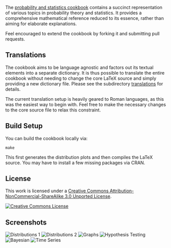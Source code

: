 The [probability and statistics cookbook][stat-cookbook] contains a succinct
representation of various topics in probability theory and statistics. It
provides a comprehensive mathematical reference reduced to its essence, rather
than aiming for elaborate explanations.

Feel encouraged to extend the cookbook by forking it and submitting pull
requests.

Translations
------------

The cookbook aims to be language agnostic and factors out its textual elements
into a separate dictionary. It is thus possible to translate the entire
cookbook without needing to change the core LaTeX source and simply providing a
new dictionary file. Please see the subdirectory
[translations][stat-cookbook-translations] for details.

The current translation setup is heavily geared to Roman languages, as this was
the easiest way to begin with. Feel free to make the necessary changes to the
core source file to relax this constraint.

Build Setup
-----------

You can build the cookbook locally via:

    make

This first generates the distribution plots and then compiles the LaTeX source.
You may have to install a few missing packages via CRAN.

License
-------

This work is licensed under a [Creative Commons
Attribution-NonCommercial-ShareAlike 3.0 Unported License][by-nc-sa].

[![Creative Commons License][by-nc-sa-img]][by-nc-sa]

Screenshots
-----------

![Distributions 1](http://matthias.vallentin.net/blog/2010/10/dist-disc.png)
![Distributions 2](http://matthias.vallentin.net/blog/2010/10/dist-cont.png)
![Graphs](http://matthias.vallentin.net/blog/2010/10/dist-cont-figs.png)
![Hypothesis Testing](http://matthias.vallentin.net/blog/2010/10/hyp-test.png)
![Bayesian](http://matthias.vallentin.net/blog/2010/10/bayesian.png)
![Time Series](http://matthias.vallentin.net/blog/2010/10/time-series.png)

[stat-cookbook]: http://matthias.vallentin.net/probability-and-statistics-cookbook/
[stat-cookbook-translations]: https://www.github.com/mavam/stat-cookbook/tree/master/translations
[by-nc-sa]: http://creativecommons.org/licenses/by-nc-sa/3.0/
[by-nc-sa-img]: http://i.creativecommons.org/l/by-nc-sa/3.0/88x31.png
